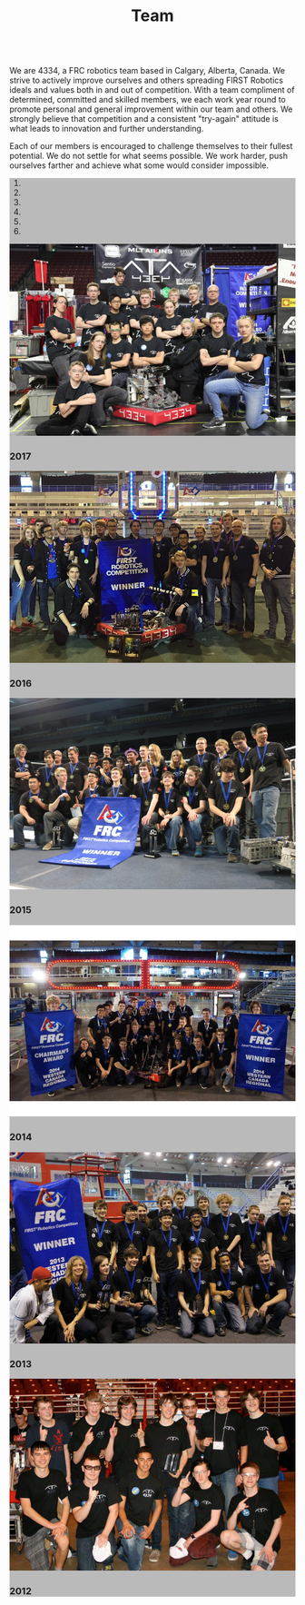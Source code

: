 ﻿---
layout: team 
title: Team
---
<div class="container">
	<div class="row">
		<div class="col-md-12">
			<p style="padding-top: 15px">We are 4334, a FRC robotics team based in Calgary, Alberta, Canada. We strive to actively improve ourselves and others
				spreading FIRST Robotics ideals and values both in and out of competition. With a team compliment of determined, committed
				and skilled members, we each work year round to promote personal and general improvement within our team and others.
				We strongly believe that competition and a consistent "try-again" attitude is what leads to innovation and further understanding.</p>
			<p>Each of our members is encouraged to challenge themselves to their fullest potential. We do not settle for what seems
				possible. We work harder, push ourselves farther and achieve what some would consider impossible.
			</p>
			<div id="myCarousel" class="carousel slide d-block mx-auto" data-ride="carousel" style="margin-bottom: 15px; background-color:#bababa">
				<!-- Indicators -->
				<ol class="carousel-indicators">
					<li class="active" data-slide-to="0" data-target="#myCarousel">
					</li>
					<li data-slide-to="1" data-target="#myCarousel"></li>
					<li data-slide-to="2" data-target="#myCarousel"></li>
					<li data-slide-to="3" data-target="#myCarousel"></li>
					<li data-slide-to="4" data-target="#myCarousel"></li>
					<li data-slide-to="5" data-target="#myCarousel"></li>
				</ol>
				<!-- Wrapper for slides -->
				<div class="carousel-inner">
					<div class="carousel-item active">
						<img class="img-fluid d-block mx-auto" alt="2017" src="/resources/img/team2017.jpeg">
						<div class="carousel-caption">
							<h3>2017</h3>
						</div>
					</div>
					<div class="carousel-item">
						<img class="img-fluid d-block mx-auto" alt="2016" src="/resources/img/team2016.jpg">
						<div class="carousel-caption">
							<h3>2016</h3>
						</div>
					</div>
					<div class="carousel-item">
						<img class="img-fluid d-block mx-auto" alt="2015" src="/resources/img/team2015.JPG">
						<div class="carousel-caption">
							<h3>2015</h3>
						</div>
					</div>
					<div class="carousel-item">
						<img class="img-fluid d-block mx-auto" alt="2014" src="/resources/img/team2014.png">
						<div class="carousel-caption">
							<h3>2014</h3>
						</div>
					</div>
					<div class="carousel-item">
						<img class="img-fluid d-block mx-auto" alt="2013" src="/resources/img/team2013.jpg">
						<div class="carousel-caption">
							<h3>2013</h3>
						</div>
					</div>
					<div class="carousel-item">
						<img class="img-fluid d-block mx-auto" alt="2012" src="/resources/img/team2012.jpg">
						<div class="carousel-caption">
							<h3>2012</h3>
						</div>
					</div>
				</div>
				<!-- Left and right controls -->
				<a class="carousel-control-prev" href="#myCarousel" data-slide="prev">
					<span class="carousel-control-prev-icon"></span>
				</a>
				<a class="carousel-control-next" href="#myCarousel" data-slide="next">
					<span class="carousel-control-next-icon"></span>
				</a>
			</div>
		</div>
	</div>
</div>